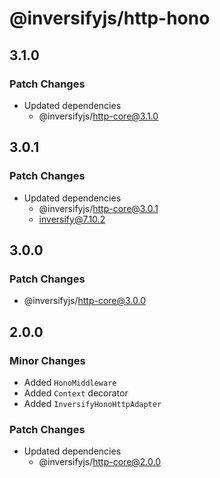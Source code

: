 # @inversifyjs/http-hono

## 3.1.0

### Patch Changes

- Updated dependencies
  - @inversifyjs/http-core@3.1.0

## 3.0.1

### Patch Changes

- Updated dependencies
  - @inversifyjs/http-core@3.0.1
  - inversify@7.10.2

## 3.0.0

### Patch Changes

- @inversifyjs/http-core@3.0.0

## 2.0.0

### Minor Changes

- Added `HonoMiddleware`
- Added `Context` decorator
- Added `InversifyHonoHttpAdapter`

### Patch Changes

- Updated dependencies
  - @inversifyjs/http-core@2.0.0
